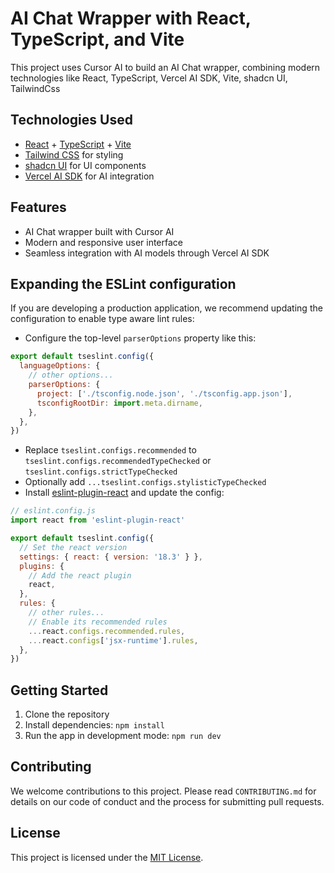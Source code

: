 # AI Chat Wrapper with React, TypeScript, and Vite

This project uses Cursor AI to build an AI Chat wrapper, combining modern technologies like React, TypeScript, Vercel AI SDK, Vite, shadcn UI, TailwindCss

## Technologies Used

- [React](https://reactjs.org/) + [TypeScript](https://www.typescriptlang.org/) + [Vite](https://vitejs.dev/)
- [Tailwind CSS](https://tailwindcss.com/) for styling
- [shadcn UI](https://ui.shadcn.com/) for UI components
- [Vercel AI SDK](https://vercel.com/blog/introducing-the-vercel-ai-sdk) for AI integration

## Features

- AI Chat wrapper built with Cursor AI
- Modern and responsive user interface
- Seamless integration with AI models through Vercel AI SDK

## Expanding the ESLint configuration

If you are developing a production application, we recommend updating the configuration to enable type aware lint rules:

- Configure the top-level `parserOptions` property like this:

```js
export default tseslint.config({
  languageOptions: {
    // other options...
    parserOptions: {
      project: ['./tsconfig.node.json', './tsconfig.app.json'],
      tsconfigRootDir: import.meta.dirname,
    },
  },
})
```

- Replace `tseslint.configs.recommended` to `tseslint.configs.recommendedTypeChecked` or `tseslint.configs.strictTypeChecked`
- Optionally add `...tseslint.configs.stylisticTypeChecked`
- Install [eslint-plugin-react](https://github.com/jsx-eslint/eslint-plugin-react) and update the config:

```js
// eslint.config.js
import react from 'eslint-plugin-react'

export default tseslint.config({
  // Set the react version
  settings: { react: { version: '18.3' } },
  plugins: {
    // Add the react plugin
    react,
  },
  rules: {
    // other rules...
    // Enable its recommended rules
    ...react.configs.recommended.rules,
    ...react.configs['jsx-runtime'].rules,
  },
})
```

## Getting Started

1. Clone the repository
2. Install dependencies: `npm install`
3. Run the app in development mode: `npm run dev`

## Contributing

We welcome contributions to this project. Please read `CONTRIBUTING.md` for details on our code of conduct and the process for submitting pull requests.

## License

This project is licensed under the [MIT License](LICENSE).
